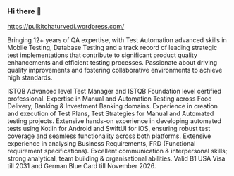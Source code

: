 ### Hi there 👋 

https://pulkitchaturvedi.wordpress.com/

Bringing 12+ years of QA expertise, with Test Automation advanced skills in Mobile Testing, Database Testing and a track record of leading strategic test implementations that contribute to significant product quality enhancements and efficient testing processes. Passionate about driving quality improvements and fostering collaborative environments to achieve high standards.

ISTQB Advanced level Test Manager and ISTQB Foundation level certified professional. 
Expertise in Manual and Automation Testing across Food Delivery, Banking & Investment Banking domains. 
Experience in creation and execution of Test Plans, Test Strategies for Manual and Automated testing projects.
Extensive hands-on experience in developing automated tests using Kotlin for Android and SwiftUI for iOS, ensuring robust test coverage and seamless functionality across both platforms.
Extensive experience in analysing Business Requirements, FRD (Functional requirement specifications). 
Excellent communication & interpersonal skills; strong analytical, team building & organisational abilities.
Valid B1 USA Visa till 2031 and German Blue Card till November 2026. 



<!--
**alwayspulkit/alwayspulkit** is a ✨ _special_ ✨ repository because its `README.md` (this file) appears on your GitHub profile.


